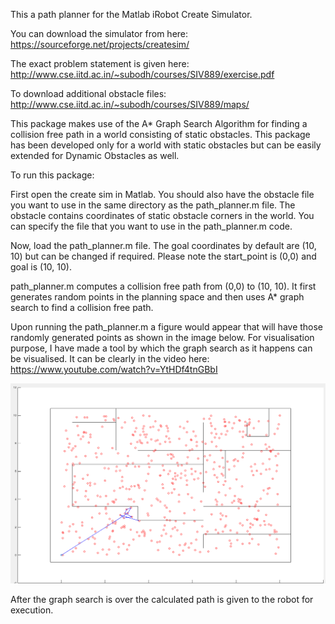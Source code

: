This a path planner for the Matlab iRobot Create Simulator.

You can download the simulator from here: https://sourceforge.net/projects/createsim/

The exact problem statement is given here: http://www.cse.iitd.ac.in/~subodh/courses/SIV889/exercise.pdf

To download additional obstacle files: http://www.cse.iitd.ac.in/~subodh/courses/SIV889/maps/

This package makes use of the A* Graph Search Algorithm for finding a collision free path in a world consisting of static obstacles. This package has been developed only for a world with static obstacles but can be easily extended for Dynamic Obstacles as well.

To run this package:

First open the create sim in Matlab. You should also have the obstacle file you want to use in the same directory as the path_planner.m file. The obstacle contains coordinates of static obstacle corners in the world. You can specify the file that you want to use in the path_planner.m code.

Now, load the path_planner.m file. The goal coordinates by default are (10, 10) but can be changed if required.
Please note the start_point is (0,0) and goal is (10, 10).

path_planner.m computes a collision free path from (0,0) to (10, 10). It first generates random points in the planning space and then uses A* graph search to find a collision free path.

Upon running the path_planner.m a figure would appear that will have those randomly generated points as shown in the image below. For visualisation purpose, I have made a tool by which the graph search as it happens can be visualised. It can be clearly in the video here: https://www.youtube.com/watch?v=YtHDf4tnGBbI

![Alt text](resources/Initial_search.png)


After the graph search is over the calculated path is given to the robot for execution.